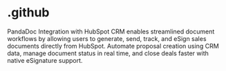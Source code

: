# .github
PandaDoc Integration with HubSpot CRM enables streamlined document workflows by allowing users to generate, send, track, and eSign sales documents directly from HubSpot. Automate proposal creation using CRM data, manage document status in real time, and close deals faster with native eSignature support.
